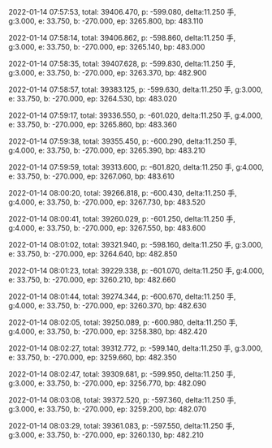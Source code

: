 2022-01-14 07:57:53, total: 39406.470, p: -599.080, delta:11.250 手, g:3.000, e: 33.750, b: -270.000, ep: 3265.800, bp: 483.110

2022-01-14 07:58:14, total: 39406.862, p: -598.860, delta:11.250 手, g:3.000, e: 33.750, b: -270.000, ep: 3265.140, bp: 483.000

2022-01-14 07:58:35, total: 39407.628, p: -599.830, delta:11.250 手, g:3.000, e: 33.750, b: -270.000, ep: 3263.370, bp: 482.900

2022-01-14 07:58:57, total: 39383.125, p: -599.630, delta:11.250 手, g:3.000, e: 33.750, b: -270.000, ep: 3264.530, bp: 483.020

2022-01-14 07:59:17, total: 39336.550, p: -601.020, delta:11.250 手, g:4.000, e: 33.750, b: -270.000, ep: 3265.860, bp: 483.360

2022-01-14 07:59:38, total: 39355.450, p: -600.290, delta:11.250 手, g:4.000, e: 33.750, b: -270.000, ep: 3265.390, bp: 483.210

2022-01-14 07:59:59, total: 39313.600, p: -601.820, delta:11.250 手, g:4.000, e: 33.750, b: -270.000, ep: 3267.060, bp: 483.610

2022-01-14 08:00:20, total: 39266.818, p: -600.430, delta:11.250 手, g:4.000, e: 33.750, b: -270.000, ep: 3267.730, bp: 483.520

2022-01-14 08:00:41, total: 39260.029, p: -601.250, delta:11.250 手, g:4.000, e: 33.750, b: -270.000, ep: 3267.550, bp: 483.600

2022-01-14 08:01:02, total: 39321.940, p: -598.160, delta:11.250 手, g:3.000, e: 33.750, b: -270.000, ep: 3264.640, bp: 482.850

2022-01-14 08:01:23, total: 39229.338, p: -601.070, delta:11.250 手, g:4.000, e: 33.750, b: -270.000, ep: 3260.210, bp: 482.660

2022-01-14 08:01:44, total: 39274.344, p: -600.670, delta:11.250 手, g:4.000, e: 33.750, b: -270.000, ep: 3260.370, bp: 482.630

2022-01-14 08:02:05, total: 39250.089, p: -600.980, delta:11.250 手, g:4.000, e: 33.750, b: -270.000, ep: 3258.380, bp: 482.420

2022-01-14 08:02:27, total: 39312.772, p: -599.140, delta:11.250 手, g:3.000, e: 33.750, b: -270.000, ep: 3259.660, bp: 482.350

2022-01-14 08:02:47, total: 39309.681, p: -599.950, delta:11.250 手, g:3.000, e: 33.750, b: -270.000, ep: 3256.770, bp: 482.090

2022-01-14 08:03:08, total: 39372.520, p: -597.360, delta:11.250 手, g:3.000, e: 33.750, b: -270.000, ep: 3259.200, bp: 482.070

2022-01-14 08:03:29, total: 39361.083, p: -597.550, delta:11.250 手, g:3.000, e: 33.750, b: -270.000, ep: 3260.130, bp: 482.210